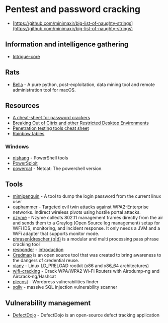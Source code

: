# Pentest and password cracking

* [https://github.com/minimaxir/big-list-of-naughty-strings](https://github.com/minimaxir/big-list-of-naughty-strings)

## Information and intelligence gathering

* [Intrigue-core](https://intrigue.io/)

## Rats

* [Bella](https://github.com/manwhoami/Bella) - A pure python, post-exploitation, data mining tool and remote administration tool for macOS.

## Resources

* [A cheat-sheet for password crackers](http://www.unix-ninja.com/p/A_cheat-sheet_for_password_crackers)
* [Breaking Out of Citrix and other Restricted Desktop Environments](https://www.pentestpartners.com/security-blog/breaking-out-of-citrix-and-other-restricted-desktop-environments/?doing_wp_cron=1496147716.0468740463256835937500)
* [Penetration testing tools cheat sheet](https://highon.coffee/blog/penetration-testing-tools-cheat-sheet/)
* [Rainbow tables](http://ophcrack.sourceforge.net/tables.php)

### Windows

* [nishang](https://github.com/samratashok/nishang) - PowerShell tools
* [PowerSploit](https://github.com/PowerShellMafia/PowerSploit)
* [powercat](https://github.com/besimorhino/powercat) - Netcat: The powershell version.

## Tools

* [mimipenguin](https://github.com/huntergregal/mimipenguin) - A tool to dump the login password from the current linux user
* [eaphammer](https://github.com/s0lst1c3/eaphammer) - Targeted evil twin attacks against WPA2-Enterprise networks. Indirect wireless pivots using hostile portal attacks.
* [nzyme](https://github.com/lennartkoopmann/nzyme) - Nzyme collects 802.11 management frames directly from the air and sends them to a Graylog (Open Source log management) setup for WiFi IDS, monitoring, and incident response. It only needs a JVM and a WiFi adapter that supports monitor mode.
* [phrasen|drescher (p|d)](http://www.leidecker.info/projects/phrasendrescher/index.shtml) is a modular and multi processing pass phrase cracking tool
* [responder](https://github.com/lgandx/Responder) - [introduction](https://www.notsosecure.com/pwning-with-responder-a-pentesters-guide/)
* [Credmap](https://github.com/lightos/credmap/) is an open source tool that was created to bring awareness to the dangers of credential reuse.
* [vlany](https://github.com/mempodippy/vlany) - Linux LD_PRELOAD rootkit (x86 and x86_64 architectures)
* [wifi-cracking](https://github.com/brannondorsey/wifi-cracking) - Crack WPA/WPA2 Wi-Fi Routers with Airodump-ng and Aircrack-ng/Hashcat
* [plecost](https://github.com/iniqua/plecost/) - Wordpress vulnerabilities finder
* [sqliv](https://github.com/Hadesy2k/sqliv) - massive SQL injection vulnerability scanner

## Vulnerability management

* [DefectDojo](https://github.com/OWASP/django-DefectDojo) - DefectDojo is an open-source defect tracking application
